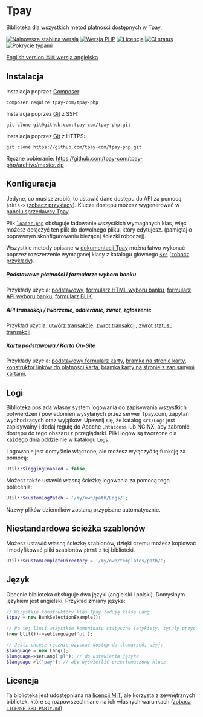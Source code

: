 # Tpay

Biblioteka dla wszystkich metod płatności dostępnych w [Tpay](https://tpay.com).

[![Najnowsza stabilna wersja](https://img.shields.io/packagist/v/tpay-com/tpay-php.svg?label=obecna%20wersja)](https://packagist.org/packages/tpay-com/tpay-php)
[![Wersja PHP](https://img.shields.io/packagist/php-v/tpay-com/tpay-php.svg)](https://php.net)
[![Licencja](https://img.shields.io/github/license/tpay-com/tpay-php.svg?label=licencja)](LICENSE)
[![CI status](https://github.com/tpay-com/tpay-php/actions/workflows/ci.yaml/badge.svg?branch=master)](https://github.com/tpay-com/tpay-php/actions)
[![Pokrycie typami](https://shepherd.dev/github/tpay-com/tpay-php/coverage.svg)](https://shepherd.dev/github/tpay-com/tpay-php)

[English version :gb: wersja angielska](./README.md)

## Instalacja

Instalacja poprzez [Composer](https://getcomposer.org):
```console
composer require tpay-com/tpay-php
```

Instalacja poprzez [Git](https://git-scm.com) z SSH:
```console
git clone git@github.com:tpay-com/tpay-php.git
```

Instalacja poprzez [Git](https://git-scm.com) z HTTPS:
```console
git clone https://github.com/tpay-com/tpay-php.git
```

Ręczne pobieranie:
https://github.com/tpay-com/tpay-php/archive/master.zip

## Konfiguracja

Jedyne, co musisz zrobić, to ustawić dane dostępu do API za pomocą `$this->` ([zobacz przykłady](tpayLibs/examples)).
Klucze dostępu możesz wygenerować w [panelu sprzedawcy Tpay](https://secure.tpay.com/panel).

Plik [`loader.php`](tpayLibs/examples/BasicPaymentForm.php) obsługuje ładowanie wszystkich wymaganych klas, więc możesz dołączyć ten plik do dowolnego pliku, który edytujesz.
(pamiętaj o poprawnym skonfigurowaniu bieżącej ścieżki roboczej).

Wszystkie metody opisane w [dokumentacji Tpay](https://docs.tpay.com) można łatwo wykonać poprzez rozszerzenie wymaganej klasy z katalogu głównego [`src`](tpayLibs/src) ([zobacz przykłady](tpayLibs/examples)).

##### Podstawowe płatności i formularze wyboru banku

Przykłady użycia: [podstawowy](tpayLibs/examples/BasicPaymentForm.php), [formularz HTML wyboru banku](tpayLibs/examples/BankSelection.php), [formularz API wyboru banku](tpayLibs/examples/BankSelectionAPI.php), [formularz BLIK](tpayLibs/examples/BlikTransactionExample.php).

##### API transakcji / tworzenie, odbieranie, zwrot, zgłoszenie

Przykład użycia: [utwórz transakcję](tpayLibs/examples/TransactionApiExample.php), [zwrot transakcji](tpayLibs/examples/TransactionRefund.php), [zwrot statusu transakcji](tpayLibs/examples/TransactionRefundStatus.php).

##### Karta podstawowa / Karta On-Site

Przykłady użycia: [podstawowy formularz karty](tpayLibs/examples/CardBasic.php), [bramka na stronie karty](tpayLibs/examples/CardGate.php), [konstruktor linków do płatności kartą](tpayLibs/examples/CardPaymentLinkBuilder.php ), [bramka karty na stronie z zapisanymi kartami](tpayLibs/examples/CardGateExtended.php).

## Logi

Biblioteka posiada własny system logowania do zapisywania wszystkich potwierdzeń i powiadomień wysyłanych przez serwer Tpay.com, zapytań wychodzących oraz wyjątków.
Upewnij się, że katalog `src/Logs` jest zapisywalny i dodaj regułę do Apache `.htaccess` lub NGINX, aby zabronić dostępu do tego obszaru z przeglądarki.
Pliki logów są tworzone dla każdego dnia oddzielnie w katalogu `Logs`.

Logowanie jest domyślnie włączone, ale możesz wyłączyć tę funkcję za pomocą:
 ```php
Util::$loggingEnabled = false;
 ```

Możesz także ustawić własną ścieżkę logowania za pomocą tego polecenia:
 ```php
Util::$customLogPatch = '/my/own/path/Logs/';
 ```

Nazwy plików dzienników zostaną przypisane automatycznie.

## Niestandardowa ścieżka szablonów

Możesz ustawić własną ścieżkę szablonów, dzięki czemu możesz kopiować i modyfikować pliki szablonów `phtml` z tej biblioteki.
 ```php
Util::$customTemplateDirectory = '/my/own/templates/path/';
 ```

## Język

Obecnie biblioteka obsługuje dwa języki (angielski i polski). Domyślnym językiem jest angielski.
Przykład zmiany języka:
```php
// Wszystkie konstruktory klas Tpay ładują klasę Lang
$tpay = new BankSelectionExample();

// Po tej linii wszystkie komunikaty statyczne (etykiety, tytuły przycisków itp.) będą wyświetlane w języku polskim
(new Util())->setLanguage('pl');

// Jeśli chcesz ręcznie uzyskać dostęp do tłumaczeń, użyj:
$language = new Lang();
$language->setLang('pl'); // do ustawienia języka
$language->l('pay'); // aby wyświetlić przetłumaczony klucz
```

## Licencja

Ta biblioteka jest udostępniana na [licencji MIT](http://www.opensource.org/licenses/MIT),
ale korzysta z zewnętrznych bibliotek, które są rozpowszechniane na ich własnych warunkach ([zobacz `LICENSE-3RD-PARTY.md`](LICENSE-3RD-PARTY.md)).
